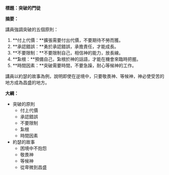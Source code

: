 **標題：突破的門徒**

**摘要：**

講員強調突破的五個原則：

1. **付上代價：**擴張需要付出代價，不要期待不勞而獲。
2. **承認錯誤：**勇於承認錯誤，承擔責任，才能成長。
3. **不要限制：**不要限制自己，相信神的能力，放長線。
4. **紮根：**預備自己，紮根於神的話語，才能在機會來臨時把握。
5. **時間因素：**突破需要時間，不要急躁，耐心等候神的工作。

講員以約瑟的故事為例，說明即使在逆境中，只要敬畏神、等候神，神必使受苦的地方成為昌盛的地方。

**大綱：**

* 突破的原則
    * 付上代價
    * 承認錯誤
    * 不要限制
    * 紮根
    * 時間因素
* 約瑟的故事
    * 困境中不抱怨
    * 敬畏神
    * 等候神
    * 從卑微到昌盛